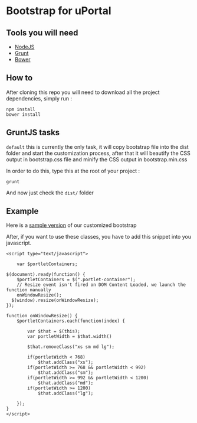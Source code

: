 # Bootstrap for uPortal

## Tools you will need

+ [NodeJS](http://nodejs.org/)
+ [Grunt](http://gruntjs.com/)
+ [Bower](http://bower.io/)

## How to

After cloning this repo you will need to download all the project dependencies, simply run : 

```
npm install
bower install
```

## GruntJS tasks

`default` this is currently the only task, it will copy bootstrap file into the dist folder and start the customization process, after that it will beautify the CSS output in bootstrap.css file and minify the CSS output in bootstrap.min.css

In order to do this, type this at the root of your project :
```
grunt
```
And now just check the `dist/` folder

## Example

Here is a [sample version](https://gist.github.com/mbelmok01/8803499) of our customized bootstrap

After, if you want to use these classes, you have to add this snippet into you javascript.

```
<script type="text/javascript">
 
    var $portletContainers;
 
$(document).ready(function() {
    $portletContainers = $(".portlet-container");
    // Resize event isn't fired on DOM Content Loaded, we launch the function manually
    onWindowResize();
  $(window).resize(onWindowResize);
});
 
function onWindowResize() {
    $portletContainers.each(function(index) {
        
        var $that = $(this);
        var portletWidth = $that.width()
        
        $that.removeClass("xs sm md lg");
        
        if(portletWidth < 768)
            $that.addClass("xs");
        if(portletWidth >= 768 && portletWidth < 992)
            $that.addClass("sm");
        if(portletWidth >= 992 && portletWidth < 1200)
            $that.addClass("md");
        if(portletWidth >= 1200)
            $that.addClass("lg");
    
    });
}
</script>

```
